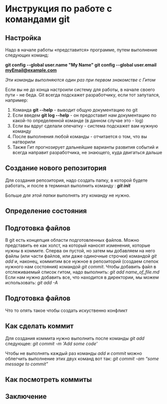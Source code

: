 # Инструкция по работе с командами git

## Настройка
Надо в начале работы «представится» программе, путем выполнение следующих команд:

**git config --global user.name "My Name"
git config --global user.email myEmail@example.com**

*Эти команды выполняются один раз при первом знакомстве с Гитом* 

Если вы не до конца настроили систему для работы, в начале своего пути - не беда. Git всегда подскажет разработчику, если тот запутался, например:

1) Команда __git --help__ - выводит общую документацию по git
2) Если введем **git log --help** - он предоставит нам документацию по какой-то определенной команде (в данном случае это - log)
3) Если вы вдруг сделали опечатку - система подскажет вам нужную команду
4) После выполнения любой команды - отчитается о том, что вы натворили
5) Также Гит прогнозирует дальнейшие варианты развития событий и всегда направит разработчика, не знающего, куда двигаться дальше

## Создание нового репозитория
Для создания репозитория, надо создать папку, в которой будете работать, и после в терминал выполнить команду : **_git init_**

Больше _для этой папки_ выполнять эту команду не нужно. 

## Определение состояния

## Подготовка файлов
В git есть концепция области подготовленных файлов. Можно представить ее как холст, на который наносят изменения, которые нужны в коммите. Сперва он пустой, но затем мы добавляем на него файлы (или части файлов, или даже одиночные строчки) командой *git add* и, наконец, коммитим все нужное в репозиторий (создаем слепок нужного нам состояния) командой *git commit*.
Чтобы добавить файл в отслеживаемый список гитом, надо выполнить: *git add name_of_file.md*
Если нам нужно добавить все, что находится в директории, мы можем использовать: *git add -A*

## Подготовка файлов
 Что то опять такое чтобы создать искуственно конфликт

## Как сделать коммит
Для создания коммита нужно выполнить после команды *git add* следующее: 
*git commit -m 'Add some code'*

Чтобы не выполнять каждый раз команды _add_ и _commit_ можно облегчить выполнение этих двух команд вот так: *git commit -am “some message to commit”*

## Как посмотреть коммиты

## Заключение